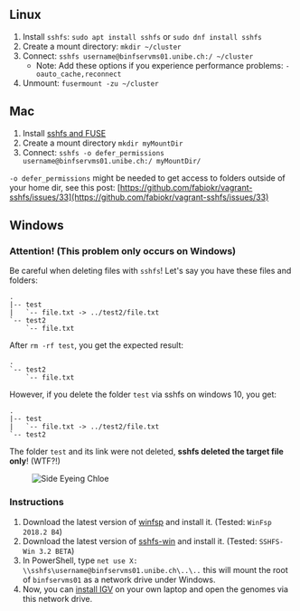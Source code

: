 ## Linux

1.  Install `sshfs`: `sudo apt install sshfs` or `sudo dnf install sshfs`
2.  Create a mount directory: `mkdir ~/cluster`
3.  Connect: `sshfs username@binfservms01.unibe.ch:/ ~/cluster`
    *   Note: Add these options if you experience performance problems: `-oauto_cache,reconnect`
4.  Unmount: `fusermount -zu ~/cluster`

## Mac

1.  Install [sshfs and FUSE](https://osxfuse.github.io/)
2.  Create a mount directory `mkdir myMountDir`
3.  Connect: `sshfs -o defer_permissions username@binfservms01.unibe.ch:/ myMountDir/`

`-o defer_permissions` might be needed to get access to folders outside of your home dir, see this post: [https://github.com/fabiokr/vagrant-sshfs/issues/33](https://github.com/fabiokr/vagrant-sshfs/issues/33)

## Windows

### Attention! (This problem only occurs on Windows)

Be careful when deleting files with `sshfs`! Let&#39;s say you have these files and folders:

```text
.
|-- test
|   `-- file.txt -> ../test2/file.txt
`-- test2
    `-- file.txt
```

After `rm -rf test`, you get the expected result:

```text
.
`-- test2
    `-- file.txt
```

However, if you delete the folder `test` via sshfs on windows 10, you get:

```text
.
|-- test
|   `-- file.txt -> ../test2/file.txt
`-- test2
```

The folder `test` and its link were not deleted, **sshfs deleted the target file only**! (WTF?!)

<figure class="image"><img src="/api/v3/attachments/328/content" alt="Side Eyeing Chloe"></figure>

### Instructions

1.  Download the latest version of [winfsp](https://github.com/billziss-gh/winfsp/releases) and install it. (Tested: `WinFsp 2018.2 B4`)
2.  Download the latest version of [sshfs-win](https://github.com/billziss-gh/sshfs-win/releases) and install it. (Tested: `SSHFS-Win 3.2 BETA`)
3.  In PowerShell, type `net use X: \\sshfs\username@binfservms01.unibe.ch\..\..` this will mount the root of `binfservms01` as a network drive under Windows.
4.  Now, you can [install IGV](http://software.broadinstitute.org/software/igv/) on your own laptop and open the genomes via this network drive.

<figure class="image"><img src="/api/v3/attachments/87/content" alt=""></figure>
